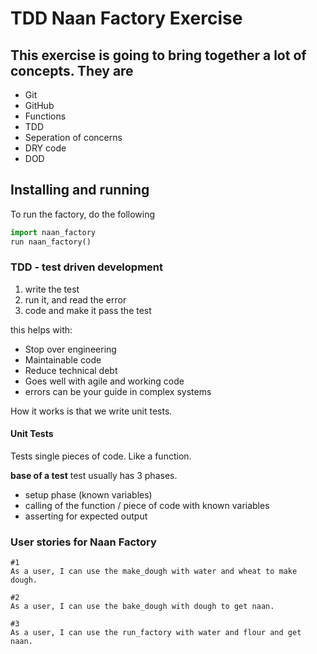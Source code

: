# TDD Naan Factory Exercise

## This exercise is going to bring together a lot of concepts. They are
- Git
- GitHub
- Functions
- TDD
- Seperation of concerns
- DRY code
- DOD
## Installing and running
To run the factory, do the following
```python
import naan_factory
run naan_factory()
```

### TDD - test driven development

1. write the test
2. run it, and read the error
3. code and make it pass the test

this helps with:
- Stop over engineering
- Maintainable code
- Reduce technical debt
- Goes well with agile and working code
- errors can be your guide in complex systems

How it works is that we write unit tests.

#### Unit Tests

Tests single pieces of code. Like a function.

**base of a test**
test usually has 3 phases.
- setup phase (known variables)
- calling of the function / piece of code with known variables
- asserting for expected output

### User stories for Naan Factory

```
#1
As a user, I can use the make_dough with water and wheat to make dough.

#2
As a user, I can use the bake_dough with dough to get naan.

#3 
As a user, I can use the run_factory with water and flour and get naan. 

```
